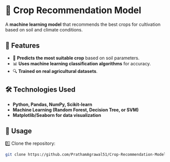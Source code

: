 # 🌾 Crop Recommendation Model  

A **machine learning model** that recommends the best crops for cultivation based on soil and climate conditions.  

## 🚀 Features  

- 🌱 **Predicts the most suitable crop** based on soil parameters.  
- 📊 **Uses machine learning classification algorithms** for accuracy.  
- 🔍 **Trained on real agricultural datasets**.  

## 🛠️ Technologies Used  

- **Python, Pandas, NumPy, Scikit-learn**  
- **Machine Learning (Random Forest, Decision Tree, or SVM)**  
- **Matplotlib/Seaborn for data visualization**  

## 🚀 Usage  

1️⃣ Clone the repository:  
```sh
git clone https://github.com/PrathamAgrawal51/Crop-Recommendation-Model.git

